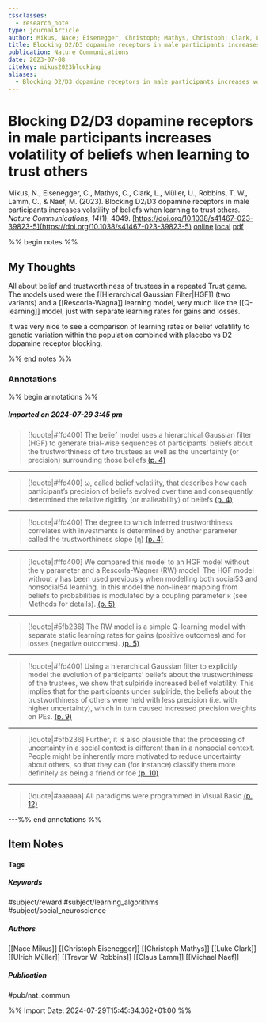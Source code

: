 ```yaml
---
cssclasses:
  - research_note
type: journalArticle
author: Mikus, Nace; Eisenegger, Christoph; Mathys, Christoph; Clark, Luke; Müller, Ulrich; Robbins, Trevor W.; Lamm, Claus; Naef, Michael
title: Blocking D2/D3 dopamine receptors in male participants increases volatility of beliefs when learning to trust others
publication: Nature Communications
date: 2023-07-08
citekey: mikus2023blocking
aliases:
  - Blocking D2/D3 dopamine receptors in male participants increases volatility of beliefs when learning to trust others
---
```


# Blocking D2/D3 dopamine receptors in male participants increases volatility of beliefs when learning to trust others

Mikus, N., Eisenegger, C., Mathys, C., Clark, L., Müller, U., Robbins, T. W., Lamm, C., & Naef, M. (2023). Blocking D2/D3 dopamine receptors in male participants increases volatility of beliefs when learning to trust others. _Nature Communications_, _14_(1), 4049. [https://doi.org/10.1038/s41467-023-39823-5](https://doi.org/10.1038/s41467-023-39823-5)
[online](http://zotero.org/users/7162438/items/XZ9JFFL3) [local](zotero://select/library/items/XZ9JFFL3) [pdf](file:///home/gjc216/Zotero/storage/D6PGYRGV/Mikus%20et%20al.%20-%202023%20-%20Blocking%20D2D3%20dopamine%20receptors%20in%20male%20particip.pdf)
 

 
%% begin notes %%

## My Thoughts

All about belief and trustworthiness of trustees in a repeated Trust game. The models used were the [[Hierarchical Gaussian Filter|HGF]] (two variants) and a [[Rescorla-Wagna]] learning model, very much like the [[Q-learning]] model, just with separate learning rates for gains and losses.

It was very nice to see a comparison of learning rates or belief volatility to genetic variation within the population combined with placebo vs D2 dopamine receptor blocking.

%% end notes %%

### Annotations

%% begin annotations %%

##### Imported on 2024-07-29 3:45 pm
>[!quote|#ffd400]
>The belief model uses a hierarchical Gaussian filter (HGF) to generate trial-wise sequences of participants’ beliefs about the trustworthiness of two trustees as well as the uncertainty (or precision) surrounding those beliefs [(p. 4)](zotero://open-pdf/library/items/D6PGYRGV?page=4&annotation=584N55VX)

---
>[!quote|#ffd400]
>ω, called belief volatility, that describes how each participant’s precision of beliefs evolved over time and consequently determined the relative rigidity (or malleability) of beliefs [(p. 4)](zotero://open-pdf/library/items/D6PGYRGV?page=4&annotation=SM35P4A8)

---
>[!quote|#ffd400]
>The degree to which inferred trustworthiness correlates with investments is determined by another parameter called the trustworthiness slope (η) [(p. 4)](zotero://open-pdf/library/items/D6PGYRGV?page=4&annotation=LX3JPVYL)

---
>[!quote|#ffd400]
>We compared this model to an HGF model without the γ parameter and a Rescorla-Wagner (RW) model. The HGF model without γ has been used previously when modelling both social53 and nonsocial54 learning. In this model the non-linear mapping from beliefs to probabilities is modulated by a coupling parameter κ (see Methods for details). [(p. 5)](zotero://open-pdf/library/items/D6PGYRGV?page=5&annotation=P8FMW4EX)

---
>[!quote|#5fb236]
>The RW model is a simple Q-learning model with separate static learning rates for gains (positive outcomes) and for losses (negative outcomes). [(p. 5)](zotero://open-pdf/library/items/D6PGYRGV?page=5&annotation=7LTWD67F)

---
>[!quote|#ffd400]
>Using a hierarchical Gaussian filter to explicitly model the evolution of participants’ beliefs about the trustworthiness of the trustees, we show that sulpiride increased belief volatility. This implies that for the participants under sulpiride, the beliefs about the trustworthiness of others were held with less precision (i.e. with higher uncertainty), which in turn caused increased precision weights on PEs. [(p. 9)](zotero://open-pdf/library/items/D6PGYRGV?page=9&annotation=XBAVCMZH)

---
>[!quote|#5fb236]
>Further, it is also plausible that the processing of uncertainty in a social context is different than in a nonsocial context. People might be inherently more motivated to reduce uncertainty about others, so that they can (for instance) classify them more definitely as being a friend or foe [(p. 10)](zotero://open-pdf/library/items/D6PGYRGV?page=10&annotation=KD8XNUHZ)

---
>[!quote|#aaaaaa]
>All paradigms were programmed in Visual Basic [(p. 12)](zotero://open-pdf/library/items/D6PGYRGV?page=12&annotation=5K25IKCE)

---%% end annotations %%

## Item Notes

#### Tags

##### Keywords

#subject/reward #subject/learning_algorithms #subject/social_neuroscience

##### Authors

[[Nace Mikus]] [[Christoph Eisenegger]] [[Christoph Mathys]] [[Luke Clark]] [[Ulrich Müller]] [[Trevor W. Robbins]] [[Claus Lamm]] [[Michael Naef]]

##### Publication

#pub/nat_commun


%% Import Date: 2024-07-29T15:45:34.362+01:00 %%

